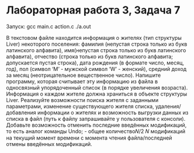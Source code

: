 # Лабораторная работа 3, Задача 7

Запуск: gcc main.c action.c 
./a.out  

 В текстовом файле находится информация о жителях (тип структуры Liver) некоторого
поселения: фамилия (непустая строка только из букв латинского алфавита),
имя(непустая строка только из букв латинского алфавита), отчество (строка только из
букв латинского алфавита; допускается пустая строка), дата рождения (в формате
число, месяц, год), пол (символ ‘M’ - мужской символ ‘W’ - женский), средний доход за
месяц (неотрицательное вещественное число). Напишите программу, которая
считывает эту информацию из файла в односвязный упорядоченный список (в порядке
увеличения возраста). Информация о каждом жителе должна храниться в объекте
структуры Liver. Реализуйте возможности поиска жителя с заданными параметрами,
изменение существующего жителя списка, удаления/добавления информации о
жителях и возможность выгрузки данных из списка в файл (путь к файлу
запрашивайте у пользователя с консоли). Добавьте возможность отменить последние
введённых модификаций, то есть аналог команды Undo; - общее количество𝑁/2 𝑁
модификаций на текущий момент времени с момента чтения файла/последней отмены
введённых модификаций.
